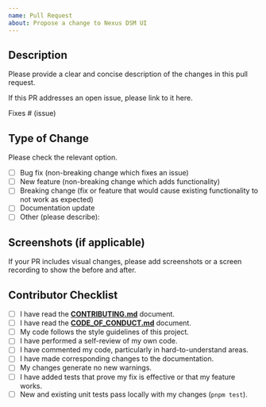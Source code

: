 ```yaml
---
name: Pull Request
about: Propose a change to Nexus DSM UI
---
```


## Description

Please provide a clear and concise description of the changes in this pull request.

If this PR addresses an open issue, please link to it here.

Fixes # (issue)

## Type of Change

Please check the relevant option.

- [ ] Bug fix (non-breaking change which fixes an issue)
- [ ] New feature (non-breaking change which adds functionality)
- [ ] Breaking change (fix or feature that would cause existing functionality to not work as expected)
- [ ] Documentation update
- [ ] Other (please describe):

## Screenshots (if applicable)

If your PR includes visual changes, please add screenshots or a screen recording to show the before and after.

## Contributor Checklist

- [ ] I have read the [**CONTRIBUTING.md**](https://github.com/nexicore-digitals/nexus-dsm-ui/blob/main/CONTRIBUTING.md) document.
- [ ] I have read the [**CODE_OF_CONDUCT.md**](https://github.com/nexicore-digitals/nexus-dsm-ui/blob/main/CODE_OF_CONDUCT.md) document.
- [ ] My code follows the style guidelines of this project.
- [ ] I have performed a self-review of my own code.
- [ ] I have commented my code, particularly in hard-to-understand areas.
- [ ] I have made corresponding changes to the documentation.
- [ ] My changes generate no new warnings.
- [ ] I have added tests that prove my fix is effective or that my feature works.
- [ ] New and existing unit tests pass locally with my changes (`pnpm test`).
